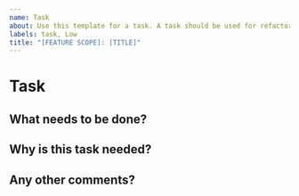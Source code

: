 ```yaml
---
name: Task
about: Use this template for a task. A task should be used for refactoring, automated testing, configuration changes, or other supporting tasks that are not directly related to product development.
labels: task, Low
title: "[FEATURE SCOPE]: [TITLE]"
---
```


<!--
## Instructions
Labels for change type and priority are automatically assigned at the time of creation. 
**The default priority is Low. Please change the priority label if this requires more attention.**

Here are suggestions to help you set the correct priority but changes can be made at your discretion.

If this task is related to:  
  - Current series objectives
  - Next major release objectives
please set the priority to High.

If this task does not meet the above criteria but is more important,
please set the priority to Medium. 
-->
# Task

## What needs to be done?

## Why is this task needed? 

## Any other comments?


